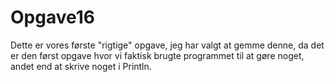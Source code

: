 # Opgave16
Dette er vores første "rigtige" opgave, jeg har valgt at gemme denne, da det er den først opgave hvor vi faktisk brugte programmet til at gøre noget, andet end at skrive noget i Println.
